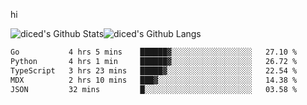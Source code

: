 hi

<img align="center" style="padding:0" src="https://github-readme-stats-diced.vercel.app/api?username=diced&show_icons=true&count_private=true&include_all_commits=true&hide=contribs&hide_border=true&hide_title=true&hide_border=true&theme=transparent" alt="diced's Github Stats"><img align="center" style="padding:0" src="https://github-readme-stats-diced.vercel.app/api/top-langs/?username=diced&layout=compact&hide_border=true&theme=transparent" alt="diced's Github Langs">

<!--START_SECTION:waka-->

```txt
Go           4 hrs 5 mins    ██████▓░░░░░░░░░░░░░░░░░░   27.10 %
Python       4 hrs 1 min     ██████▓░░░░░░░░░░░░░░░░░░   26.72 %
TypeScript   3 hrs 23 mins   █████▓░░░░░░░░░░░░░░░░░░░   22.54 %
MDX          2 hrs 10 mins   ███▓░░░░░░░░░░░░░░░░░░░░░   14.38 %
JSON         32 mins         █░░░░░░░░░░░░░░░░░░░░░░░░   03.58 %
```

<!--END_SECTION:waka-->
